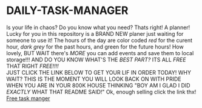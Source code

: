 # DAILY-TASK-MANAGER
Is your life in chaos? Do you know what you need?
Thats right! A planner!
Lucky for you in this repository is a BRAND NEW planer just waiting for someone to use it!
The hours of the day are color coded *red* for the curent hour, *dark grey* for the past hours, and green for the future hours!
How lovely, BUT WAIT there's *MORE* you can add events and save them to local storage!!!
AND DO YOU KNOW WHAT'S THE *BEST PART?*
ITS ALL *FREE* THAT RIGHT *FREE!!!!*	
JUST CLICK THE LINK BELOW TO GET YOUR LIF IN ORDER TODAY!
WHY WAIT? THIS IS THE MOMENT YOU WILL LOOK BACK ON WITH PRIDE WHEN YOU ARE IN YOUR 800K HOUSE THINKING "BOY AM I GLAD I DID *EXACTLY* WHAT THAT README SAID!"
Ok, enough selling click the link thx!
[Free task manger](https://peytoncast.github.io/DAILY-TASK-MANAGER/Develop/index.html)
